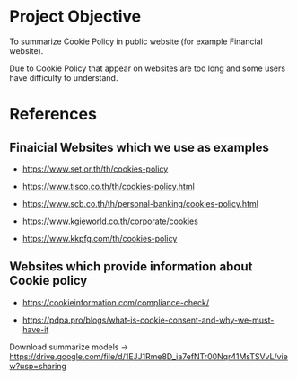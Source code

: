 # **Project Objective**

To summarize Cookie Policy in public website (for example Financial website).

Due to Cookie Policy that appear on websites are too long and some users have difficulty to understand.



# **References**

## Finaicial Websites which we use as examples

* https://www.set.or.th/th/cookies-policy

* https://www.tisco.co.th/th/cookies-policy.html

* https://www.scb.co.th/th/personal-banking/cookies-policy.html

* https://www.kgieworld.co.th/corporate/cookies

* https://www.kkpfg.com/th/cookies-policy



## Websites which provide information about Cookie policy

* https://cookieinformation.com/compliance-check/


* https://pdpa.pro/blogs/what-is-cookie-consent-and-why-we-must-have-it


Download summarize models -> https://drive.google.com/file/d/1EJJ1Rme8D_ia7efNTr00Nqr41MsTSVvL/view?usp=sharing
